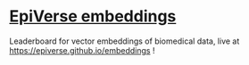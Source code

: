# [EpiVerse embeddings](https://github.com/epiverse/embeddings)
Leaderboard for vector embeddings of biomedical data, live at https://epiverse.github.io/embeddings !
